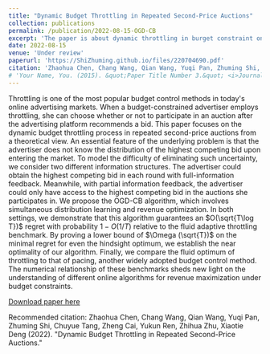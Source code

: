 ```yaml
---
title: "Dynamic Budget Throttling in Repeated Second-Price Auctions"
collection: publications
permalink: /publication/2022-08-15-OGD-CB
excerpt: 'The paper is about dynamic throttling in burget constraint online advertising markets.'
date: 2022-08-15
venue: 'Under review'
paperurl: 'https://ShiZhuming.github.io/files/220704690.pdf'
citation: 'Zhaohua Chen, Chang Wang, Qian Wang, Yuqi Pan, Zhuming Shi, Chuyue Tang, Zheng Cai, Yukun Ren, Zhihua Zhu, Xiaotie Deng (2009). &quot;Dynamic Budget Throttling in Repeated Second-Price Auctions.'
# 'Your Name, You. (2015). &quot;Paper Title Number 3.&quot; <i>Journal 1</i>. 1(3).'
---
```

Throttling is one of the most popular budget control methods in today's online advertising markets. When a budget-constrained advertiser employs throttling, she can choose whether or not to participate in an auction after the advertising platform recommends a bid. This paper focuses on the dynamic budget throttling process in repeated second-price auctions from a theoretical view. An essential feature of the underlying problem is that the advertiser does not know the distribution of the highest competing bid upon entering the market. To model the difficulty of eliminating such uncertainty, we consider two different information structures. The advertiser could obtain the highest competing bid in each round with full-information feedback. Meanwhile, with partial information feedback, the advertiser could only have access to the highest competing bid in the auctions she participates in. We propose the OGD-CB algorithm, which involves simultaneous distribution learning and revenue optimization. In both settings, we demonstrate that this algorithm guarantees an $O(\sqrt{T\log T})$ regret with probability $1−O(1/T)$ relative to the fluid adaptive throttling benchmark. By proving a lower bound of $\Omega (\sqrt{T})$ on the minimal regret for even the hindsight optimum, we establish the near optimality of our algorithm. Finally, we compare the fluid optimum of throttling to that of pacing, another widely adopted budget control method. The numerical relationship of these benchmarks sheds new light on the understanding of different online algorithms for revenue maximization under budget constraints.

[Download paper here](https://ShiZhuming.github.io/files/220704690.pdf)

Recommended citation: Zhaohua Chen, Chang Wang, Qian Wang, Yuqi Pan, Zhuming Shi, Chuyue Tang, Zheng Cai, Yukun Ren, Zhihua Zhu, Xiaotie Deng (2022). "Dynamic Budget Throttling in Repeated Second-Price Auctions."
